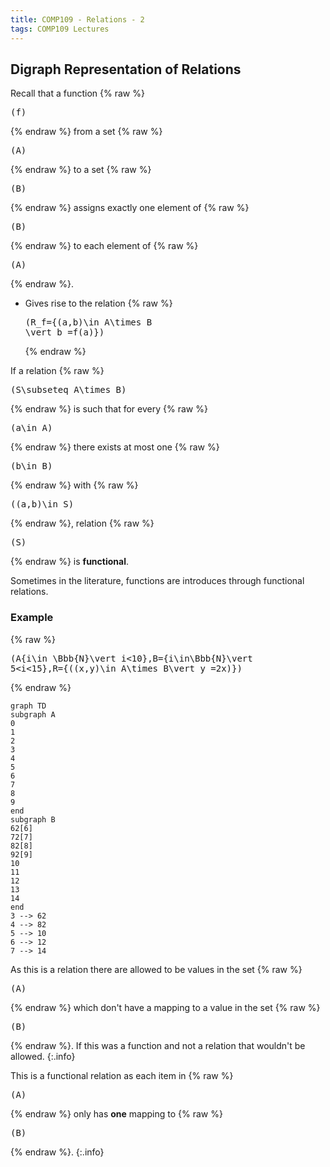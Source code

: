 ```yaml
---
title: COMP109 - Relations - 2
tags: COMP109 Lectures
---
```

## Digraph Representation of Relations

Recall that a function {% raw %}<pre>\(f\)</pre>{% endraw %} from a set {% raw %}<pre>\(A\)</pre>{% endraw %} to a set {% raw %}<pre>\(B\)</pre>{% endraw %} assigns exactly one element of {% raw %}<pre>\(B\)</pre>{% endraw %} to each element of {% raw %}<pre>\(A\)</pre>{% endraw %}.

* Gives rise to the relation {% raw %}<pre>\(R_f=\{(a,b)\in A\times B \vert b =f(a)\}\)</pre>{% endraw %}

If a relation {% raw %}<pre>\(S\subseteq A\times B\)</pre>{% endraw %} is such that for every {% raw %}<pre>\(a\in A\)</pre>{% endraw %} there exists at most one {% raw %}<pre>\(b\in B\)</pre>{% endraw %} with {% raw %}<pre>\((a,b)\in S\)</pre>{% endraw %}, relation {% raw %}<pre>\(S\)</pre>{% endraw %} is **functional**.

Sometimes in the literature, functions are introduces through functional relations.

### Example
{% raw %}<pre>\(A\{i\in \Bbb{N}\vert i<10\},B=\{i\in\Bbb{N}\vert 5<i<15\},R=\{((x,y)\in A\times B\vert y =2x)\}\)</pre>{% endraw %}

```mermaid
graph TD
subgraph A
0
1
2
3
4
5
6
7
8
9
end
subgraph B
62[6]
72[7]
82[8]
92[9]
10
11
12
13
14
end
3 --> 62
4 --> 82
5 --> 10
6 --> 12
7 --> 14

```

As this is a relation there are allowed to be values in the set {% raw %}<pre>\(A\)</pre>{% endraw %} which don't have a mapping to a value in the set {% raw %}<pre>\(B\)</pre>{% endraw %}. If this was a function and not a relation that wouldn't be allowed.
{:.info}

This is a functional relation as each item in  {% raw %}<pre>\(A\)</pre>{% endraw %} only has **one** mapping to {% raw %}<pre>\(B\)</pre>{% endraw %}.
{:.info}
